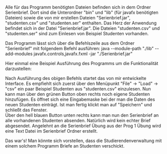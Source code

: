 Alle für das Programm benötigten Dateien befinden sich in dem Ordner Serienbrief. 
Dort sind die Unterordner "bin" und "lib" (für javafx benötigten Dateien) sowie die von mir erstellen Dateien "Serienbrief.jar", "studenten.csv" und "studenten.ser" enthalten. 
Das Herz der Anwendung befindet sich in der Datei "Serienbrief.jar". Die Dateien "studenten.csv" und "studenten.ser" sind zum Einlesen von Beispiel Studenten vorhanden.   

Das Programm lässt sich über die Befehlszeile aus dem Ordner "Serienbrief" mit folgendem Befehl ausführen:
java --module-path "./lib" --add-modules javafx.controls,javafx.fxml -jar "./Serienbrief.jar"

Hier einmal eine Beispiel Ausführung des Programms um die Funktionalität darzustellen: 

Nach Ausführung des obigen Befehls startet das von mir entwickelte Interface.
Es empfiehlt sich zuerst über den Menüpunkt "File" -> "Load" -> "csv" ein paar Beispiel Studenten aus "studenten.csv" einzulesen.
Nun kann man über den grünen Button oben rechts noch eigene Studenten hinzufügen. Es öffnet sich eine Eingabemaske bei der man die Daten des neuen Studenten einträgt. 
Ist man fertig klickt man auf "Speichern" und schließt das Fenster.  
Über den hell blauen Button unten rechts kann man nun den Serienbrief an alle vorhandenen Studenten absenden.
Natürlich wird kein echter Brief abgesendet. Angelehnt an die Serienbrief Übung aus der Prog 1 Übung wird eine Text Datei im Serienbrief Ordner erstellt. 

Das war's! Man könnte sich vorstellen, dass die Studierendenverwaltung mit einem solchem Programm Briefe an Studenten verschickt. 



